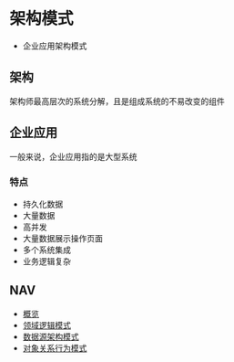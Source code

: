 # 架构模式

- 企业应用架构模式

## 架构

架构师最高层次的系统分解，且是组成系统的不易改变的组件

## 企业应用

一般来说，企业应用指的是大型系统

### 特点

- 持久化数据
- 大量数据
- 高并发
- 大量数据展示操作页面
- 多个系统集成
- 业务逻辑复杂

## NAV

- [概览](./概览.md)
- [领域逻辑模式](./领域逻辑模式.md)
- [数据源架构模式](./数据源架构模式.md)
- [对象关系行为模式](./对象关系行为模式.md)
